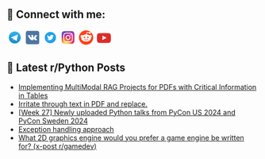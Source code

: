 ## 🔎 Connect with me:
[<img src="https://github.com/bullbesh/bullbesh/blob/main/images/Telegram.png" width="32" height="32" />](https://t.me/bullbesh)
[<img src="https://github.com/bullbesh/bullbesh/blob/main/images/VK.png" width="32" height="32" />](https://vk.com/bullbesh)
[<img src="https://github.com/bullbesh/bullbesh/blob/main/images/Twitter.png" width="32" height="32" />](https://twitter.com/bullbesh1)
[<img src="https://github.com/bullbesh/bullbesh/blob/main/images/Instagram.png" width="32" height="32" />](https://www.instagram.com/bullbesh)
[<img src="https://github.com/bullbesh/bullbesh/blob/main/images/Reddit.png" width="32" height="32" />](https://www.reddit.com/user/bullbesh)
[<img src="https://github.com/bullbesh/bullbesh/blob/main/images/YouTube.png" width="32" height="32" />](https://www.youtube.com/channel/UCtfjRs6uzgq5mfm8S06WTcg)

## 📕 Latest r/Python Posts
<!-- BLOG-POST-LIST:START -->
- [Implementing MultiModal RAG Projects for PDFs with Critical Information in Tables](https://www.reddit.com/r/Python/comments/1dv7quy/implementing_multimodal_rag_projects_for_pdfs/)
- [Irritate through text in PDF and replace.](https://www.reddit.com/r/Python/comments/1dv7il8/irritate_through_text_in_pdf_and_replace/)
- [[Week 27] Newly uploaded Python talks from PyCon US 2024 and PyCon Sweden 2024](https://www.reddit.com/r/Python/comments/1dv7572/week_27_newly_uploaded_python_talks_from_pycon_us/)
- [Exception handling approach](https://www.reddit.com/r/Python/comments/1dv6p1c/exception_handling_approach/)
- [What 2D graphics engine would you prefer a game engine be written for? &lpar;x-post r/gamedev&rpar;](https://www.reddit.com/r/Python/comments/1dv1qr1/what_2d_graphics_engine_would_you_prefer_a_game/)
<!-- BLOG-POST-LIST:END -->
